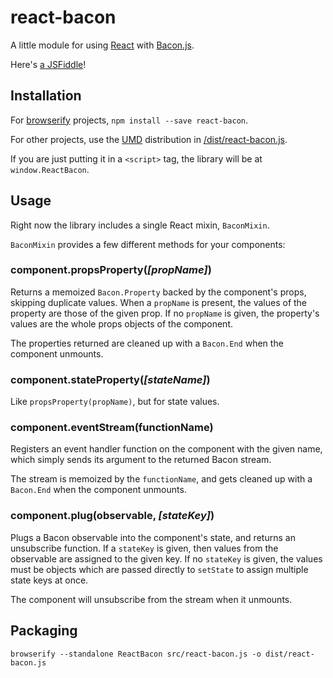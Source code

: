 # react-bacon

A little module for using [React](http://facebook.github.io/) with [Bacon.js](http://baconjs.github.io/).

Here's [a JSFiddle](http://jsfiddle.net/jamesmacaulay/Wc7bb/)!

## Installation

For [browserify](http://browserify.org/) projects, `npm install --save react-bacon`.

For other projects, use the [UMD](https://github.com/umdjs/umd) distribution in [/dist/react-bacon.js](https://raw.githubusercontent.com/jamesmacaulay/react-bacon/master/dist/react-bacon.js).

If you are just putting it in a `<script>` tag, the library will be at `window.ReactBacon`.

## Usage

Right now the library includes a single React mixin, `BaconMixin`.

`BaconMixin` provides a few different methods for your components:

### component.propsProperty(_[propName]_)

Returns a memoized `Bacon.Property` backed by the component's props, skipping duplicate values. When a `propName` is present, the values of the property are those of the given prop. If no `propName` is given, the property's values are the whole props objects of the component.

The properties returned are cleaned up with a `Bacon.End` when the component unmounts.

### component.stateProperty(_[stateName]_)

Like `propsProperty(propName)`, but for state values.

### component.eventStream(functionName)

Registers an event handler function on the component with the given name, which simply sends its argument to the returned Bacon stream.

The stream is memoized by the `functionName`, and gets cleaned up with a `Bacon.End` when the component unmounts.

### component.plug(observable, _[stateKey]_)

Plugs a Bacon observable into the component's state, and returns an unsubscribe function. If a `stateKey` is given, then values from the observable are assigned to the given key. If no `stateKey` is given, the values must be objects which are passed directly to `setState` to assign multiple state keys at once.

The component will unsubscribe from the stream when it unmounts.

## Packaging

```
browserify --standalone ReactBacon src/react-bacon.js -o dist/react-bacon.js
```
